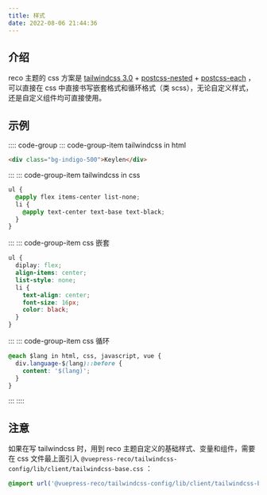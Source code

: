 ```yaml
---
title: 样式
date: 2022-08-06 21:44:36
---
```


## 介绍

reco 主题的 css 方案是 [tailwindcss 3.0](https://tailwindcss.com/docs/installation) + [postcss-nested](https://github.com/postcss/postcss-nested) + [postcss-each](https://github.com/madyankin/postcss-each) ，可以直接在 css 中直接书写嵌套格式和循环格式（类 scss），无论自定义样式，还是自定义组件均可直接使用。

## 示例

:::: code-group
::: code-group-item tailwindcss in html
```html
<div class="bg-indigo-500">Keylen</div>
```
:::
::: code-group-item tailwindcss in css
```css
ul {
  @apply flex items-center list-none;
  li {
    @apply text-center text-base text-black;
  }
}
```
:::
::: code-group-item css 嵌套
```css
ul {
  diplay: flex;
  align-items: center;
  list-style: none;
  li {
    text-align: center;
    font-size: 16px;
    color: black;
  }
}
```
:::
::: code-group-item css 循环
```css
@each $lang in html, css, javascript, vue {
  div.language-$(lang)::before {
    content: '$(lang)';
  }
}
```
:::
::::

## 注意

如果在写 tailwindcss 时，用到 reco 主题自定义的基础样式、变量和组件，需要在 css 文件最上面引入 `@vuepress-reco/tailwindcss-config/lib/client/tailwindcss-base.css` ：

```css
@import url('@vuepress-reco/tailwindcss-config/lib/client/tailwindcss-base.css');
```
